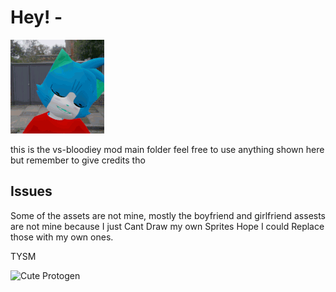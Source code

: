 # Hey! -
![ bloodiey the cat](art/bloodiey%20animation.gif)

this is the vs-bloodiey mod main folder feel free to use anything shown here
but remember to give credits tho

## Issues

Some of the assets are not mine, mostly the boyfriend and girlfriend assests are not mine
because I just Cant Draw my own Sprites Hope I could Replace those with my own ones.

TYSM

![Cute Protogen](https://media.tenor.com/udHEEVVva6EAAAAC/protogen-proto.gif)
